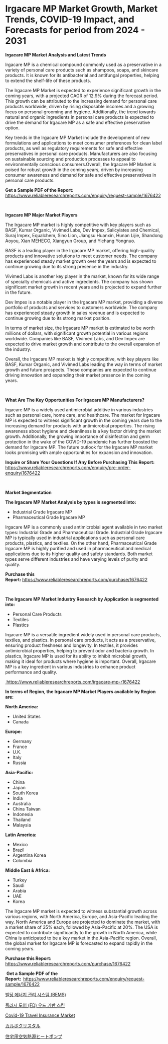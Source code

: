 <p><h1>Irgacare MP Market Growth, Market Trends, COVID-19 Impact, and Forecasts for period from 2024 - 2031</h1></p><p><strong>Irgacare MP Market Analysis and Latest Trends</strong></p>
<p><p>Irgacare MP is a chemical compound commonly used as a preservative in a variety of personal care products such as shampoos, soaps, and skincare products. It is known for its antibacterial and antifungal properties, helping to extend the shelf-life of these products.</p><p>The Irgacare MP Market is expected to experience significant growth in the coming years, with a projected CAGR of 12.9% during the forecast period. This growth can be attributed to the increasing demand for personal care products worldwide, driven by rising disposable incomes and a growing focus on personal grooming and hygiene. Additionally, the trend towards natural and organic ingredients in personal care products is expected to drive the demand for Irgacare MP as a safe and effective preservative option.</p><p>Key trends in the Irgacare MP Market include the development of new formulations and applications to meet consumer preferences for clean label products, as well as regulatory requirements for safe and effective preservatives in personal care products. Manufacturers are also focusing on sustainable sourcing and production processes to appeal to environmentally conscious consumers.Overall, the Irgacare MP Market is poised for robust growth in the coming years, driven by increasing consumer awareness and demand for safe and effective preservatives in personal care products.</p></p>
<p><strong>Get a Sample PDF of the Report:&nbsp;</strong> <a href="https://www.reliableresearchreports.com/enquiry/request-sample/1676422">https://www.reliableresearchreports.com/enquiry/request-sample/1676422</a></p>
<p>&nbsp;</p>
<p><strong>Irgacare MP Major Market Players</strong></p>
<p><p>The Irgacare MP market is highly competitive with key players such as BASF, Kumar Organic, Vivimed Labs, Dev Impex, Salicylates and Chemical, Suraj Impex, Equalchem, Sino Lion, Jiangsu Huanxin, Hunan Lijie, Shandong Aoyou, Xian MEHECO, Xiangyun Group, and Yichang Yongnuo. </p><p>BASF is a leading player in the Irgacare MP market, offering high-quality products and innovative solutions to meet customer needs. The company has experienced steady market growth over the years and is expected to continue growing due to its strong presence in the industry.</p><p>Vivimed Labs is another key player in the market, known for its wide range of specialty chemicals and active ingredients. The company has shown significant market growth in recent years and is projected to expand further in the future.</p><p>Dev Impex is a notable player in the Irgacare MP market, providing a diverse portfolio of products and services to customers worldwide. The company has experienced steady growth in sales revenue and is expected to continue growing due to its strong market position.</p><p>In terms of market size, the Irgacare MP market is estimated to be worth millions of dollars, with significant growth potential in various regions worldwide. Companies like BASF, Vivimed Labs, and Dev Impex are expected to drive market growth and contribute to the overall expansion of the industry.</p><p>Overall, the Irgacare MP market is highly competitive, with key players like BASF, Kumar Organic, and Vivimed Labs leading the way in terms of market growth and future prospects. These companies are expected to continue driving innovation and expanding their market presence in the coming years.</p></p>
<p>&nbsp;</p>
<p><strong>What Are The Key Opportunities For Irgacare MP Manufacturers?</strong></p>
<p><p>Irgacare MP is a widely used antimicrobial additive in various industries such as personal care, home care, and healthcare. The market for Irgacare MP is expected to witness significant growth in the coming years due to the increasing demand for products with antimicrobial properties. The rising awareness about hygiene and cleanliness is a key factor driving the market growth. Additionally, the growing importance of disinfection and germ protection in the wake of the COVID-19 pandemic has further boosted the demand for Irgacare MP. The future outlook for the Irgacare MP market looks promising with ample opportunities for expansion and innovation.</p></p>
<p><strong>Inquire or Share Your Questions If Any Before Purchasing This Report:</strong> <a href="https://www.reliableresearchreports.com/enquiry/pre-order-enquiry/1676422">https://www.reliableresearchreports.com/enquiry/pre-order-enquiry/1676422</a></p>
<p>&nbsp;</p>
<p><strong>Market Segmentation</strong></p>
<p><strong>The Irgacare MP Market Analysis by types is segmented into:</strong></p>
<p><ul><li>Industrial Grade Irgacare MP</li><li>Pharmaceutical Grade Irgacare MP</li></ul></p>
<p><p>Irgacare MP is a commonly used antimicrobial agent available in two market types: Industrial Grade and Pharmaceutical Grade. Industrial Grade Irgacare MP is typically used in industrial applications such as personal care products, plastics, and textiles. On the other hand, Pharmaceutical Grade Irgacare MP is highly purified and used in pharmaceutical and medical applications due to its higher quality and safety standards. Both market types serve different industries and have varying levels of purity and quality.</p></p>
<p><strong>Purchase this Report:&nbsp;</strong><a href="https://www.reliableresearchreports.com/purchase/1676422">https://www.reliableresearchreports.com/purchase/1676422</a></p>
<p>&nbsp;</p>
<p><strong>The Irgacare MP Market Industry Research by Application is segmented into:</strong></p>
<p><ul><li>Personal Care Products</li><li>Textiles</li><li>Plastics</li></ul></p>
<p><p>Irgacare MP is a versatile ingredient widely used in personal care products, textiles, and plastics. In personal care products, it acts as a preservative, ensuring product freshness and longevity. In textiles, it provides antimicrobial properties, helping to prevent odor and bacteria growth. In plastics, Irgacare MP is used for its ability to inhibit microbial growth, making it ideal for products where hygiene is important. Overall, Irgacare MP is a key ingredient in various industries to enhance product performance and quality.</p></p>
<p><a href="https://www.reliableresearchreports.com/irgacare-mp-r1676422">&nbsp;https://www.reliableresearchreports.com/irgacare-mp-r1676422</a></p>
<p><strong>In terms of Region, the Irgacare MP Market Players available by Region are:</strong></p>
<p>
    <p> <strong> North America: </strong>
        <ul>
            <li>United States</li>
            <li>Canada</li>
        </ul>
        </p> 
    <p> <strong> Europe: </strong>
        <ul>
            <li>Germany</li>
            <li>France</li>
            <li>U.K.</li>
            <li>Italy</li>
            <li>Russia</li>
        </ul>
        </p> 
    <p> <strong> Asia-Pacific: </strong>
        <ul>
            <li>China</li>
            <li>Japan</li>
            <li>South Korea</li>
            <li>India</li>
            <li>Australia</li>
            <li>China Taiwan</li>
            <li>Indonesia</li>
            <li>Thailand</li>
            <li>Malaysia</li>
        </ul>
        </p> 
    <p> <strong> Latin America: </strong>
        <ul>
            <li>Mexico</li>
            <li>Brazil</li>
            <li>Argentina Korea</li>
            <li>Colombia</li>
        </ul>
        </p> 
    <p> <strong> Middle East & Africa: </strong>
        <ul>
            <li>Turkey</li>
            <li>Saudi</li>
            <li>Arabia</li>
            <li>UAE</li>
            <li>Korea</li>
        </ul>
    </p>
    </p>
<p><p>The Irgacare MP market is expected to witness substantial growth across various regions, with North America, Europe, and Asia-Pacific leading the way. North America and Europe are projected to dominate the market, with a market share of 35% each, followed by Asia-Pacific at 20%. The USA is expected to contribute significantly to the growth in North America, while China is anticipated to be a key market in the Asia-Pacific region. Overall, the global market for Irgacare MP is forecasted to expand rapidly in the coming years.</p></p>
<p><strong>Purchase this Report: </strong><a href="https://www.reliableresearchreports.com/purchase/1676422">https://www.reliableresearchreports.com/purchase/1676422</a></p>
<p>&nbsp;<strong>Get a Sample PDF of the Report:&nbsp;&nbsp;</strong><a href="https://www.reliableresearchreports.com/enquiry/request-sample/1676422">https://www.reliableresearchreports.com/enquiry/request-sample/1676422</a></p>
<p><strong></strong></p>
<p><p><a href="https://medium.com/@angelitahessel2022/%EA%B1%B4%EB%AC%BC-%EC%97%90%EB%84%88%EC%A7%80-%EA%B4%80%EB%A6%AC-%EC%8B%9C%EC%8A%A4%ED%85%9C-bems-%EC%8B%9C%EC%9E%A5-%EB%8F%99%ED%96%A5-%EB%B0%8F-%EC%8B%9C%EC%9E%A5-%EB%B6%84%EC%84%9D%EC%9D%80-2024-2031%EB%85%84%EA%B9%8C%EC%A7%80-%EC%98%88%EC%B8%A1%EB%90%A9%EB%8B%88%EB%8B%A4-4f9c957cbc50">빌딩 에너지 관리 시스템 (BEMS)</a></p><p><a href="https://medium.com/@fosterfahey1971/%ED%94%8C%EB%9F%AC%EC%8B%9C-%EB%8F%84%EC%96%B4-fd-%EC%9A%B0%EB%93%9C-%EA%B8%B0%EB%B0%98-%EC%8A%A4%ED%82%A8-%EC%8B%9C%EC%9E%A5-%EC%B6%94%EC%9D%B4-%EC%98%88%EC%B8%A1-%EB%B0%8F-%EA%B2%BD%EC%9F%81-%EB%B6%84%EC%84%9D-2031%EB%85%84%EA%B9%8C%EC%A7%80-19b636247c62">플러시 도어 (FD) 우드 기반 스킨</a></p><p><a href="https://github.com/ayamgoreng5458/Market-Research-Report-List-1/blob/main/covid-19-travel-insurance-market.md">Covid-19 Travel Insurance Market</a></p><p><a href="https://medium.com/@candiceveum_27405/clbo%E3%82%AF%E3%83%AA%E3%82%B9%E3%82%BF%E3%83%AB%E5%B8%82%E5%A0%B4%E3%81%AE%E8%A6%8F%E6%A8%A1%E3%81%A8%E5%B8%82%E5%A0%B4%E5%8B%95%E5%90%91-%E5%AE%8C%E5%85%A8%E3%81%AA%E7%94%A3%E6%A5%AD%E6%A6%82%E8%A6%81-2024%E5%B9%B4-2031%E5%B9%B4-6e113162f961">カルボクリスタル</a></p><p><a href="https://medium.com/@eugenethompson65/%E4%BD%8F%E5%AE%85%E7%94%A8%E3%82%A8%E3%82%A2%E3%82%BD%E3%83%BC%E3%82%B9%E3%83%92%E3%83%BC%E3%83%88%E3%83%9D%E3%83%B3%E3%83%97%E3%81%AE%E5%B8%82%E5%A0%B4%E3%82%B7%E3%82%A7%E3%82%A2%E3%81%AE%E5%A4%89%E9%81%B7%E3%81%A8%E5%B8%82%E5%A0%B4%E6%88%90%E9%95%B7%E3%83%88%E3%83%AC%E3%83%B3%E3%83%892024%E5%B9%B4%E3%81%8B%E3%82%892031%E5%B9%B4%E3%81%BE%E3%81%A7-bbcfcf002ba0">住宅用空気熱源ヒートポンプ</a></p></p>